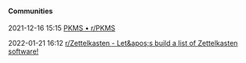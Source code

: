 ####  Communities

2021-12-16 15:15 [PKMS • r/PKMS](https://www.reddit.com/r/PKMS)

2022-01-21 16:12 [r/Zettelkasten - Let&amp;apos;s build a list of Zettelkasten software!](https://www.reddit.com/r/Zettelkasten/comments/flygc4/lets_build_a_list_of_zettelkasten_software/)




